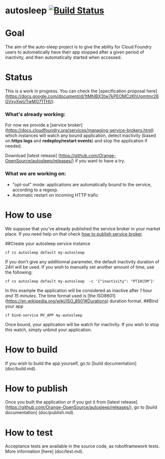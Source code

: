 # autosleep [![Build Status](https://travis-ci.org/Orange-OpenSource/autosleep.svg?branch=develop)](https://travis-ci.org/Orange-OpenSource/autosleep)

# Goal
The aim of the auto-sleep project is to give the ability for Cloud Foundry users to automatically have their app stopped after a given period of inactivity, and then automatically started when accessed.

# Status
This is a work in progress. 
You can check the [specification proposal here] (https://docs.google.com/document/d/1tMhIBX3tw7kPEOMCzKhUgmtmr26GVxyXwUTwMO71THI/).

### What's already working:
For now we provide a [service broker] (https://docs.cloudfoundry.org/services/managing-service-brokers.html) which instances will watch any bound application, detect inactivity (based on **https logs** and **redeploy/restart events**) and stop the application if needed.

Download [latest release] (https://github.com/Orange-OpenSource/autosleep/releases/) if you want to have a try.

### What we are working on:
* "opt-out" mode: applications are automatically bound to the service, according to a regexp.
* Automatic restart on incoming HTTP trafic

# How to use
We suppose that you've already published the service broker in your market place. If you need help on that check [how to publish service broker](doc/publish.md).

##Create your autosleep service instance
```
cf cs autosleep default my-autosleep
```
If you don't give any additionnal parameter, the default inactivity duration of 24H will be used. If you wish to manually set another amount of time, use the following:

```
cf cs autosleep default my-autosleep  -c '{"inactivity": "PT1H15M"}'
```  
In this example the application will be considered as inactive after *1 hour and 15 minutes*. The time format used is [the ISO8601] (https://en.wikipedia.org/wiki/ISO_8601#Durations) duration format.
##Bind your app
```
cf bind-service MY_APP my-autosleep
```
Once bound, your application will be watch for inactivity. If you wish to stop this watch, simply unbind your application.

# How to build
If you wish to build the app yourself, go to [build documentation] (doc/build.md).

# How to publish
Once you built the application or if you got it from [latest release] (https://github.com/Orange-OpenSource/autosleep/releases/), go to [build documentation] (doc/publish.md).

# How to test
Acceptance tests are available in the source code, as robotframework tests. More information [here] (doc/test.md).
